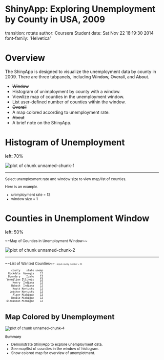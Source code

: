 <style>

.reveal section del {
  color: blue;
  font-weight:bold;
  width: 100%;
}

</style>


ShinyApp: Exploring Unemployment by County in USA, 2009
========================================================
transition: rotate
author: Coursera Student
date: Sat Nov 22 18:19:30 2014
font-family: 'Helvetica'

Overview
========================================================

The ShinyApp is designed to visualize the unemployment data by county in 2009. There are three tabpanels, including ~~Window~~, ~~Overall~~, and ~~About~~.
- ~~Window~~ 
 - Histogram of unimployment by county with a window.
 - Viewlize map of counties in the unemployment window.
 - List user-defined number of counties within the window. 
- ~~Overall~~ 
 - A map colored according to unemployment rate.
- ~~About~~
 - A brief note on the ShinyApp.


Histogram of Unemployment
========================================================
left: 70%

![plot of chunk unnamed-chunk-1](pitch-figure/unnamed-chunk-1.png) 

***
 
<small>
Select unemployment rate and window size to view map/list of counties.

Here is an example.
* unimployment rate = 12 
* window size = 1 
</small>

Counties in Unemploment Window 
========================================================
left: 50%

<small>
~~Map of Counties in Unemployment Window~~
</small>

![plot of chunk unnamed-chunk-2](pitch-figure/unnamed-chunk-2.png) 

***

<small>
~~List of Wanted Counties~~ 
<small>
<small><small>
- input county number = 10
</small></small>

```
    county    state unemp
  Rockdale  Georgia    12
  Boundary    Idaho    12
 Vermilion Illinois    12
     Henry  Indiana    12
    Wabash  Indiana    12
     Knott Kentucky    12
   Letcher Kentucky    12
     Alger Michigan    12
    Benzie Michigan    12
 Dickinson Michigan    12
```
</small></small>

Map Colored by Unemployment
========================================================
![plot of chunk unnamed-chunk-4](pitch-figure/unnamed-chunk-4.png) 

~~Summary~~
- Demonstrate ShinyApp to explore unemployment data. 
- See map/list of counties in the window of histogram.    
- Show colored map for overview of unemplotment.

